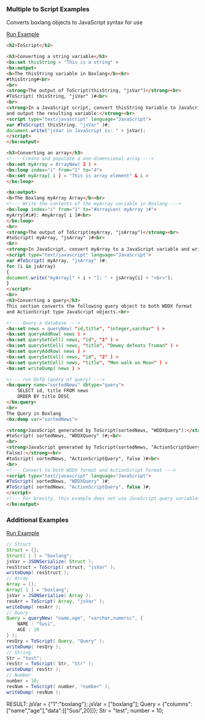 ### Multiple to Script Examples

Converts boxlang objects to JavaScript syntax for use

<a href="https://try.boxlang.io?code=eJy1Vm1vGjkQ%2Fr6%2FYmqkFnSkKG0%2FEUBKIZFaNa0SUHunKhJedgCny5ra3gA63X%2Fv%2BGXZJUty7ekaJWHtmXk8M36eYafTadRbvhpM5HimxNr0OrSIaOv1YCize1RGZAvgoI2yD%2FdcCR6nSG6vB1Ev3nY1GjBLocfeoQ9sQiug3yKIgfeUuVnnxj4PJkusBhWoIDJ4K7cpzxa9TjzoxWoQNUq%2Fhtvw%2FwhaZgsH5HFBzqEoolnGtIHd6c9csVavE2I87N4XjjhD68hZ7zIq6T2%2F5z4QtPtow8z3qVrQ56IgIysREc%2BSIltDiSvUeWqqDegeJtnzR4DZrbHPDG5N547Q%2FC4D26ecL8hUnsEGEYHBv5Z3FiVylq8wMy83ShhsepO9gUqJQneBwR%2FgbK2ziNJzBkqtU7nRGl2oU0rxXWDJs5OTExgq5AbBtmAt13nqFiAzPEkEpaGFzHjqw4D8S3Ktdudusw%2Fu8yNumnAKrUCqVMo1JZ3gts8Eg7mSqz47ZdT4PnvDaihfQcDtAUkdNqZoW8HgOdlDcRbZllZnbqDoPrNzX2sgrC%2F3i22qu2WihyFsbQlq10XUEdKXhT9VVsPl%2FAGz5h6r1aBS3WL3tSEat11oVAsOZC6r%2BhkNBQBHGvdUk5DZc6zu%2B5iCSnKVwimqILEcCGzfIUsax1IQ5oXed%2FQ3iOVoIWfRXCpoCntTYbsV%2FV0TUNFxKxhBf%2By2EI%2FfF7d20%2BbKSEr%2FVMXk8n84cr%2FnqIKEHFs1zgyppGibdmyayzSVGxvg3EHGd%2BRmWxlLs4Qvo9Gf5KNW3E%2BfcwcxLjtV7beP1S9dOoHH1w6VQ8INj7nGQ21muNGkJne0EyYTSdsIkyKjFgq6pgWqNvV4tnRjB8pQF3OeJDeSwhxOzTpGM8Q09WaLl1jU0yM4Dz33KYxwgztIcE7DR8NE5Sue%2FU95vPqVPK4wgw1Pv9HAgyspH%2BTgCDTKV%2BtKBqH%2FKs%2FgWs6voRnud%2B5PapUX4Q0ZXxG3tVQGE7oKzSCJvRScnagO9DO%2B%2BHAxnADdErjc4PLm05U71Jk%2F3YwubuDtX8E4uhgP%2FdhwGIGodl54WpSTyyWSUAVWtAdp2EqCTCtUW2CGir4CEoh35cgpw6hllrruGNbqPjp4Homwoq2Pn187vyoVj9qOLnmq8WfTOQIAcwtwOBv9t2PxDlHXLdR0G%2FY9Af7T1KtMvCc6%2BKjbU5UdvCS42i5peMYK74WhuWrfRgC3fLUmfiUSNWTSQK4PBpFndDH%2Bdai0%2BsYxnU5%2FAF6Aku0%3D" target="_blank">Run Example</a>


```html
<h2>ToScript</h2>

<h3>Converting a string variable</h3>
<bx:set thisString = "This is a string" >
<bx:output>
<b>The thisString variable in Boxlang</b><br>
#thisString#<br>
<br>
<strong>The output of ToScript(thisString, "jsVar")</strong><br>
#ToScript( thisString, "jsVar" )#<br>
<br>
<strong>In a JavaScript script, convert thisString Variable to JavaScript
and output the resulting variable:</strong><br>
<script type="text/javascript" language="JavaScript">
var #ToScript( thisString, "jsVar" )#;
document.write("jsVar in JavaScript is: " + jsVar);
</script>
</bx:output>

<h3>Converting an array</h3>
<!--- Create and populate a one-dimensional array --->
<bx:set myArray = ArrayNew( 1 ) >
<bx:loop index="i" from="1" to="4">
<bx:set myArray[ i ] = "This is array element" & i >
</bx:loop>

<bx:output>
<b>The Boxlang myArray Array</b><br>
<!--- Write the contents of the myArray variable in Boxlang --->
<bx:loop index="i" from="1" to="#arrayLen( myArray )#">
myArry[#i#]: #myArray[ i ]#<br>
</bx:loop>
<br>
<strong>The output of ToScript(myArray, "jsArray")</strong><br>
#toScript( myArray, "jsArray" )#<br>
<br>
<strong>In JavaScript, convert myArray to a JavaScript variable and write it's contents</strong><br>
<script type="text/javascript" language="JavaScript">
var #ToScript( myArray, "jsArray" )#;
for (i in jsArray)
{
document.write("myArray[" + i + "]: " + jsArray[i] + "<br>");
}
</script>
<br>
<h3>Converting a query</h3>
This section converts the following query object to both WDDX format
and ActionScript type JavaScript objects.<br>

<!--- Query a database --->
<bx:set news = queryNew( "id,title", "integer,varchar" ) >
<bx:set queryAddRow( news ) >
<bx:set querySetCell( news, "id", "1" ) >
<bx:set querySetCell( news, "title", "Dewey defeats Truman" ) >
<bx:set queryAddRow( news ) >
<bx:set querySetCell( news, "id", "2" ) >
<bx:set querySetCell( news, "title", "Men walk on Moon" ) >
<bx:set writeDump( news ) >

<!--- run QofQ (query of query) --->
<bx:query name="sortedNews" dbtype="query">
    SELECT id, title FROM news
    ORDER BY title DESC
</bx:query>
<br>
The Query in Boxlang
<bx:dump var="sortedNews">

<strong>JavaScript generated by ToScript(sortedNews, "WDDXQuery"):</strong><br>
#toScript( sortedNews, "WDDXQuery" )#;<br>
<br>
<strong>JavaScript generated by ToScript(sortedNews, "ActionScriptQuery",
False):</strong><br>
#toScript( sortedNews, "ActionScriptQuery", false )#<br>
<br>
<!--- Convert to both WDDX format and ActionScript format --->
<script type="text/javascript" language="JavaScript">
#ToScript( sortedNews, "WDDXQuery" )#;
#ToScript( sortedNews, "ActionScriptQuery", false )#;
</script>
<!--- For brevity, this example does not use JavaScript query variables --->
</bx:output>
```


### Additional Examples

<a href="https://try.boxlang.io?code=eJyNkcFqwzAMhs%2F1UwifUgik3XFhh8BGobCM4rFL6cENJvNo3E6213Wl7z7ZzlYCYewiWb%2Blzz9yUYBw6BvHUoI7OF%2FKvljDHDak8O3%2BcydNy0v2Zl8kkrQUT7VQqOVOf6msZ8C0ZKjsL%2Bl5LxrUB5eBjVIOPM7z0HhE7dS97w4ZXGdILwqoEOWJxUiU9aZM5%2F%2FbSaPJDZ0HVuLdH05Cf7Kx8gpPLEYivIdcq2MG3MhO5bJVnDAfEptXibnxHb3fkHRmk7p6fIBb4MJbzXM2qRahvJmxS29qFZFXU%2FERosU8Yir0J1O0KG3a8EFhE05Zx3%2BWPiBSTTyK48vuabXvtgqZiYnm57MII3kAS%2FfES4cRZJiYlt%2FuR7jz" target="_blank">Run Example</a>

```java
// Struct
Struct = {};
Struct[ 1 ] = "boxlang";
jsVar = JSONSerialize( Struct );
resStruct = ToScript( struct, "jsVar" );
writeDump( resStruct );
// Array
Array = [];
Array[ 1 ] = "boxlang";
jsVar = JSONSerialize( Array );
resArr = ToScript( Array, "jsVar" );
writeDump( resArr );
// Query
Query = queryNew( "name,age", "varchar,numeric", {
	NAME : "Susi",
	AGE : 20
} );
resQry = ToScript( Query, "Query" );
writeDump( resQry );
// String
Str = "test";
resStr = ToScript( Str, "Str" );
writeDump( resStr );
// Number
number = 10;
resNum = ToScript( number, "number" );
writeDump( resNum );

```

RESULT: 
jsVar = {"1":"boxlang"};
jsVar = ["boxlang"];
Query = {"columns":["name","age"],"data":[["Susi",20]]};
Str = "test";
number = 10;